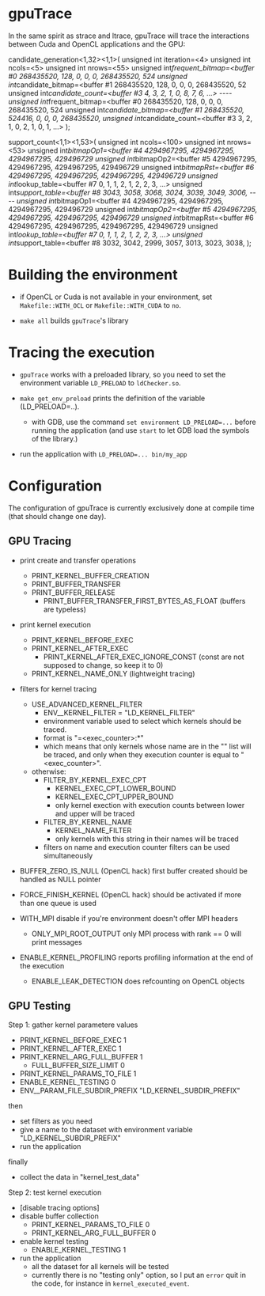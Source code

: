 gpuTrace
========

In the same spirit as strace and ltrace, gpuTrace will trace the interactions between Cuda and OpenCL applications and the GPU:

candidate_generation<1,32><1,1>(
     unsigned int iteration=<4>
     unsigned int ncols=<5>
     unsigned int nrows=<55>
     unsigned int*frequent_bitmap=<buffer #0 268435520, 128, 0, 0, 0, 268435520, 524
     unsigned int*candidate_bitmap=<buffer #1 268435520, 128, 0, 0, 0, 268435520, 52
     unsigned int*candidate_count=<buffer #3 4, 3, 2, 1, 0, 8, 7, 6, ...>
     ----
     <out> unsigned int*frequent_bitmap=<buffer #0 268435520, 128, 0, 0, 0, 268435520, 524
     <out> unsigned int*candidate_bitmap=<buffer #1 268435520, 524416, 0, 0, 0, 268435520,
     <out> unsigned int*candidate_count=<buffer #3 3, 2, 1, 0, 2, 1, 0, 1, ...>
);

support_count<1,1><1,53>(
     unsigned int ncols=<100>
     unsigned int nrows=<53>
     unsigned int*bitmapOp1=<buffer #4 4294967295, 4294967295, 4294967295, 429496729
     unsigned int*bitmapOp2=<buffer #5 4294967295, 4294967295, 4294967295, 429496729
     unsigned int*bitmapRst=<buffer #6 4294967295, 4294967295, 4294967295, 429496729
     unsigned int*lookup_table=<buffer #7 0, 1, 1, 2, 1, 2, 2, 3, ...>
     unsigned int*support_table=<buffer #8 3043, 3058, 3068, 3024, 3039, 3049, 3006,
     ----
     <out> unsigned int*bitmapOp1=<buffer #4 4294967295, 4294967295, 4294967295, 429496729
     <out> unsigned int*bitmapOp2=<buffer #5 4294967295, 4294967295, 4294967295, 429496729
     <out> unsigned int*bitmapRst=<buffer #6 4294967295, 4294967295, 4294967295, 429496729
     <out> unsigned int*lookup_table=<buffer #7 0, 1, 1, 2, 1, 2, 2, 3, ...>
     <out> unsigned int*support_table=<buffer #8 3032, 3042, 2999, 3057, 3013, 3023, 3038,
);


Building the environment
========================

* if OpenCL or Cuda is not available in your environment, set `Makefile::WITH_OCL` or  `Makefile::WITH_CUDA` to `no`.

* `make all` builds `gpuTrace`'s library

Tracing the execution
=====================

* `gpuTrace` works with a preloaded library, so you need to set the environment variable `LD_PRELOAD` to `ldChecker.so`.
  
* `make get_env_preload` prints the definition of the variable (LD_PRELOAD=..).
  * with GDB, use the command `set environment LD_PRELOAD=...` before running the application (and use `start` to let GDB load the symbols of the library.)

* run the application with `LD_PRELOAD=... bin/my_app`

Configuration
=============

The configuration of gpuTrace is currently exclusively done at compile time (that should change one day).


GPU Tracing
-----------

* print create and transfer operations
  * PRINT_KERNEL_BUFFER_CREATION
  * PRINT_BUFFER_TRANSFER
  * PRINT_BUFFER_RELEASE
    * PRINT_BUFFER_TRANSFER_FIRST_BYTES_AS_FLOAT (buffers are typeless)

* print kernel execution
  * PRINT_KERNEL_BEFORE_EXEC
  * PRINT_KERNEL_AFTER_EXEC
    * PRINT_KERNEL_AFTER_EXEC_IGNORE_CONST (const are not supposed to change, so keep it to 0)
  * PRINT_KERNEL_NAME_ONLY (lightweight tracing)

* filters for kernel tracing
  * USE_ADVANCED_KERNEL_FILTER
    * ENV__KERNEL_FILTER = "LD_KERNEL_FILTER"
    * environment variable used to select which kernels should be traced.
    * format is "<name>=<exec_counter>:*"
    * which means that only kernels whose name are in the "<name>" list will be traced, and only when they execution counter is equal to "<exec_counter>".
  * otherwise:
    * FILTER_BY_KERNEL_EXEC_CPT
      * KERNEL_EXEC_CPT_LOWER_BOUND
      * KERNEL_EXEC_CPT_UPPER_BOUND
      * only kernel exection with execution counts between lower and upper will be traced
    * FILTER_BY_KERNEL_NAME
      * KERNEL_NAME_FILTER
      * only kernels with this string in their names will be traced
    * filters on name and execution counter filters can be used simultaneously

* BUFFER_ZERO_IS_NULL (OpenCL hack) first buffer created should be handled as NULL pointer
* FORCE_FINISH_KERNEL (OpenCL hack) should be activated if more than one queue is used

* WITH_MPI disable if you're environment doesn't offer MPI headers
  * ONLY_MPI_ROOT_OUTPUT only MPI process with rank == 0 will print messages

* ENABLE_KERNEL_PROFILING reports profiling information at the end of the execution
  * ENABLE_LEAK_DETECTION does refcounting on OpenCL objects

GPU Testing
-----------

Step 1: gather kernel parametere values 

* PRINT_KERNEL_BEFORE_EXEC 1
* PRINT_KERNEL_AFTER_EXEC 1
* PRINT_KERNEL_ARG_FULL_BUFFER 1
  * FULL_BUFFER_SIZE_LIMIT 0
* PRINT_KERNEL_PARAMS_TO_FILE 1
* ENABLE_KERNEL_TESTING 0
* ENV__PARAM_FILE_SUBDIR_PREFIX "LD_KERNEL_SUBDIR_PREFIX"

then

* set filters as you need
* give a name to the dataset with environment variable "LD_KERNEL_SUBDIR_PREFIX"
* run the application 

finally

* collect the data in "kernel_test_data"

Step 2: test kernel execution

* [disable tracing options]
* disable buffer collection
  * PRINT_KERNEL_PARAMS_TO_FILE 0
  * PRINT_KERNEL_ARG_FULL_BUFFER 0
* enable kernel testing
  * ENABLE_KERNEL_TESTING 1
* run the application
  * all the dataset for all kernels will be tested
  * currently there is no "testing only" option, so I put an `error` quit in the code, for instance in `kernel_executed_event`.